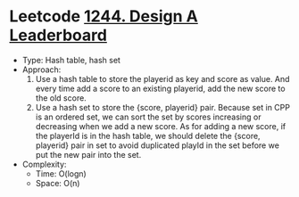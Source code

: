# Leetcode [1244. Design A Leaderboard](https://leetcode.com/problems/design-a-leaderboard/)
- Type: Hash table, hash set
- Approach:
	1. Use a hash table to store the playerid as key and score as value. And every time add a score to an existing playerid, add the new score to the old score.
	2. Use a hash set to store the {score, playerid} pair. Because set in CPP is an ordered set, we can sort the set by scores increasing or decreasing when we add a new score. As for adding a new score, if the playerId is in the hash table, we should delete the {score, playerid} pair in set to avoid duplicated playId in the set before we put the new pair into the set.
- Complexity:
	- Time: O(logn)
	- Space: O(n)